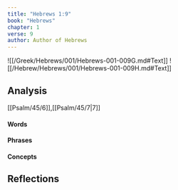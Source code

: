 ```yaml
---
title: "Hebrews 1:9"
book: "Hebrews"
chapter: 1
verse: 9
author: Author of Hebrews
---
```

![[/Greek/Hebrews/001/Hebrews-001-009G.md#Text]]
![[/Hebrew/Hebrews/001/Hebrews-001-009H.md#Text]]

## Analysis

[[Psalm/45/6]],[[Psalm/45/7|7]]

#### Words

#### Phrases

#### Concepts

## Reflections
